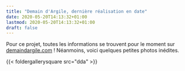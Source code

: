 ```yaml
---
title: "Demain d'Argile, dernière réalisation en date"
date: 2020-05-20T14:13:32+01:00
lastmod: 2020-05-20T14:13:32+01:00
draft: false
---
```


Pour ce projet, toutes les informations se trouvent pour le moment sur [demaindargile.com](https://www.demaindargile.com/) ! Néanmoins, voici quelques petites photos inédites.

{{< foldergallerysquare src="dda" >}}

